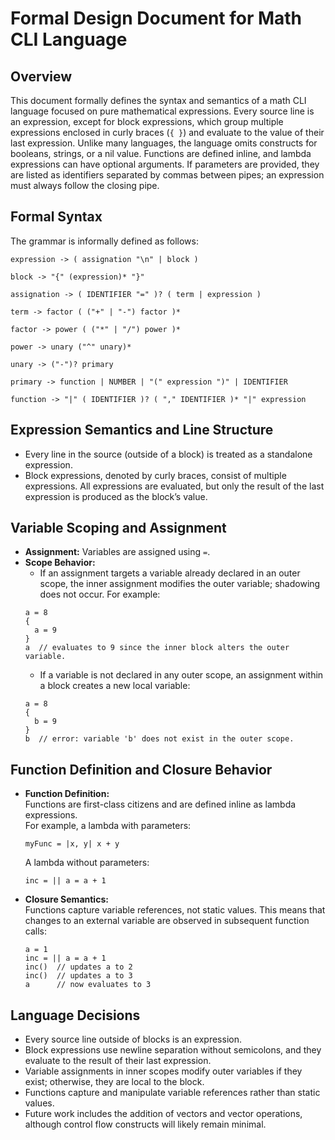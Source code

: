 # Formal Design Document for Math CLI Language

## Overview
This document formally defines the syntax and semantics of a math CLI language focused on pure mathematical expressions. Every source line is an expression, except for block expressions, which group multiple expressions enclosed in curly braces (`{ }`) and evaluate to the value of their last expression. Unlike many languages, the language omits constructs for booleans, strings, or a nil value. Functions are defined inline, and lambda expressions can have optional arguments. If parameters are provided, they are listed as identifiers separated by commas between pipes; an expression must always follow the closing pipe.

## Formal Syntax

The grammar is informally defined as follows:

```
expression -> ( assignation "\n" | block )

block -> "{" (expression)* "}"

assignation -> ( IDENTIFIER "=" )? ( term | expression )

term -> factor ( ("+" | "-") factor )*

factor -> power ( ("*" | "/") power )*

power -> unary ("^" unary)*

unary -> ("-")? primary

primary -> function | NUMBER | "(" expression ")" | IDENTIFIER

function -> "|" ( IDENTIFIER )? ( "," IDENTIFIER )* "|" expression
```

## Expression Semantics and Line Structure

- Every line in the source (outside of a block) is treated as a standalone expression.  
- Block expressions, denoted by curly braces, consist of multiple expressions. All expressions are evaluated, but only the result of the last expression is produced as the block’s value.

## Variable Scoping and Assignment

- **Assignment:** Variables are assigned using `=`.  
- **Scope Behavior:**  
  - If an assignment targets a variable already declared in an outer scope, the inner assignment modifies the outer variable; shadowing does not occur. For example:
  ```
  a = 8
  {
    a = 9
  }
  a  // evaluates to 9 since the inner block alters the outer variable.
  ```
  - If a variable is not declared in any outer scope, an assignment within a block creates a new local variable:
  ```
  a = 8
  {
    b = 9
  }
  b  // error: variable 'b' does not exist in the outer scope.
  ```

## Function Definition and Closure Behavior

- **Function Definition:**  
  Functions are first-class citizens and are defined inline as lambda expressions.  
  For example, a lambda with parameters:
  ```
  myFunc = |x, y| x + y
  ```
  A lambda without parameters:
  ```
  inc = || a = a + 1
  ```

- **Closure Semantics:**  
  Functions capture variable references, not static values. This means that changes to an external variable are observed in subsequent function calls:
  ```
  a = 1
  inc = || a = a + 1
  inc()  // updates a to 2
  inc()  // updates a to 3
  a      // now evaluates to 3
  ```

## Language Decisions

- Every source line outside of blocks is an expression.  
- Block expressions use newline separation without semicolons, and they evaluate to the result of their last expression.  
- Variable assignments in inner scopes modify outer variables if they exist; otherwise, they are local to the block.  
- Functions capture and manipulate variable references rather than static values.  
- Future work includes the addition of vectors and vector operations, although control flow constructs will likely remain minimal.



